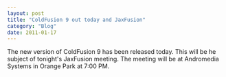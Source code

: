 ```yaml
---
layout: post
title: "ColdFusion 9 out today and JaxFusion"
category: "Blog"
date: 2011-01-17
---
```



The new version of ColdFusion 9 has been released today. This will be he subject of tonight's JaxFusion meeting. The meeting will be at Andromedia Systems in Orange Park at 7:00 PM.